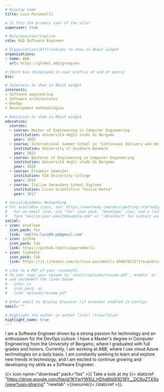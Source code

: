 ```yaml
---
# Display name
title: Luca Parimbelli

# Is this the primary user of the site?
superuser: true

# Role/position/tagline
role: R&D Software Engineer

# Organizations/Affiliations to show in About widget
organizations:
- name: ABB
  url: https://global.abb/group/en

# Short bio (displayed in user profile at end of posts)
bio:

# Interests to show in About widget
interests:
- Software engineering
- Software architectures
- DevOps
- Development methodologies

# Education to show in About widget
education:
  courses:
  - course: Master of Engineering in Computer Engineering
    institution: Università degli studi di Bergamo
    year: 2022
  - course: International Summer School in "Continuous Delivery and DevOps"
    institution: University of Southern Denmark
    year: 2022
  - course: Bachelor of Engineering in Computer Engineering
    institution: Università degli studi di Bergamo
    year: 2020
  - course: Erasmus+ Semester
    institution: VIA University College
    year: 2019
  - course: Italian Secondary School Diploma
    institution: Liceo Scientifico "Giulio Natta"
    year: 2017

# Social/Academic Networking
# For available icons, see: https://wowchemy.com/docs/getting-started/page-builder/#icons
#   For an email link, use "fas" icon pack, "envelope" icon, and a link in the
#   form "mailto:your-email@example.com" or "/#contact" for contact widget.
social:
- icon: envelope
  icon_pack: fas
  link: 'mailto:luca98.pa@gmail.com'
- icon: github
  icon_pack: fab
  link: https://github.com/lucaparimbelli
- icon: linkedin
  icon_pack: fab
  link: https://it.linkedin.com/in/luca-parimbelli-850679232?trk=public_profile_samename-profile

# Link to a PDF of your resume/CV.
# To use: copy your resume to `static/uploads/resume.pdf`, enable `ai` icons in `params.toml`, 
# and uncomment the lines below.
# - icon: cv
#   icon_pack: ai
#   link: uploads/resume.pdf

# Enter email to display Gravatar (if Gravatar enabled in Config)
email: ""

# Highlight the author in author lists? (true/false)
highlight_name: true
---
```


I am a Software Engineer driven by a strong passion for technology and an enthusiasm for the DevOps culture. I have a Master's degree in Computer Engineering from the University of Bergamo, where I graduated with full grades and honors. Currently, I am working at ABB, where I use cloud Azure technologies on a daily basis. I am constantly seeking to learn and explore new trends in technology, and I am excited to continue growing and developing my skills as a Software Engineer.

{{< icon name="download" pack="fas" >}} Take a look at my {{< staticref "https://drive.google.com/file/d/1KYwYWXU_HDhd8ib93D18Y__DC6uZTXXo/view?usp=sharing" "newtab" >}}resumé{{< /staticref >}}.
